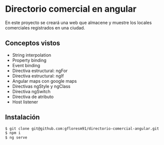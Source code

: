 # Directorio comercial en angular

En este proyecto se creará una web que almacene y muestre los locales comerciales registrados en una ciudad.

## Conceptos vistos

- String interpolation
- Property binding
- Event binding
- Directiva estructural: ngFor
- Directiva estructural: ngIf
- Angular maps con google maps
- Directivas ngStyle y ngClass
- Directiva ngSwitch
- Directiva de atributo
- Host listener

## Instalación

```bash
$ git clone git@github.com:gfloresm91/directorio-comercial-angular.git
$ npm i
$ ng serve
```
